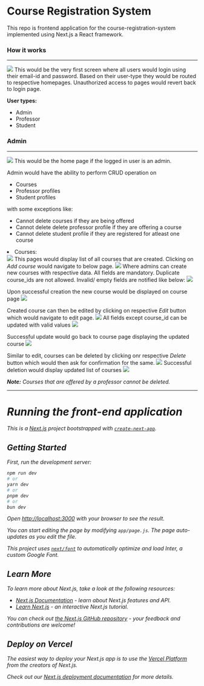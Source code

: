 
<h1>Course Registration System</h1>
<p>This repo is frontend application for the course-registration-system implemented using Next.js a React framework.</p>

<h3>How it works</h3>
<hr>

<img src="readme_images/login_page.png">
This would be the very first screen where all users would login using their email-id and password.
Based on their user-type they would be routed to respective homepages.
Unauthorized access to pages would revert back to login page.

<b>User types:</b>
<ul>
  <li>Admin</li>
  <li>Professor</li>
  <li>Student</li>
</ul>

<h3>Admin</h3>
<hr>
<img src="readme_images/admin/admin_home_page.png">
This would be the home page if the logged in user is an admin.

Admin would have the ability to perform CRUD operation on 
<ul>
  <li>Courses</li>
  <li>Professor profiles</li>
  <li>Student profiles</li>
</ul>
with some exceptions like:
<ul>
  <li>Cannot delete courses if they are being offered</li>
  <li>Cannot delete delete professor profile if they are offering a course</li>
  <li>Cannot delete student profile if they are registered for atleast one course</li>
</ul>

<li>Courses:</li>
<img src="readme_images/admin/course/1_admin_course_page.png">
This pages would display list of all courses that are created. Clicking on <i>Add course</i> would navigate to below page.
<img src="readme_images/admin/course/2_add_course.png">
Where admins can create new courses with respective data. All fields are mandatory. Duplicate course_ids are not allowed. Invalid/ empty fields are notified like below:
<img src="readme_images/admin/course/3_add_course_error.png">

Upon successful creation the new course would be displayed on course page
<img src="readme_images/admin/course/4_new_course.png">

Created course can then be edited by clicking on respective <i>Edit</i> button which would navigate to edit page.
<img src="readme_images/admin/course/5_edit_course.png">
All fields except course_id can be updated with valid values
<img src="readme_images/admin/course/6_edited_course.png">

Successful update would go back to course page displaying the updated course
<img src="readme_images/admin/course/7_updated_course.png">

Similar to edit, courses can be deleted by clicking onr respective <i>Delete</i> button which would then ask for confirmation for the same.
<img src="readme_images/admin/course/8_delete_course.png">
Successful deletion would display updated list of courses
<img src="readme_images/admin/course/9_deleted_course.png">

<i><b>Note:</b> Courses that are offered by a professor cannot be deleted.

<hr>

<h1>Running the front-end application</h1>

This is a [Next.js](https://nextjs.org/) project bootstrapped with [`create-next-app`](https://github.com/vercel/next.js/tree/canary/packages/create-next-app).

## Getting Started

First, run the development server:

```bash
npm run dev
# or
yarn dev
# or
pnpm dev
# or
bun dev
```

Open [http://localhost:3000](http://localhost:3000) with your browser to see the result.

You can start editing the page by modifying `app/page.js`. The page auto-updates as you edit the file.

This project uses [`next/font`](https://nextjs.org/docs/basic-features/font-optimization) to automatically optimize and load Inter, a custom Google Font.

## Learn More

To learn more about Next.js, take a look at the following resources:

- [Next.js Documentation](https://nextjs.org/docs) - learn about Next.js features and API.
- [Learn Next.js](https://nextjs.org/learn) - an interactive Next.js tutorial.

You can check out [the Next.js GitHub repository](https://github.com/vercel/next.js/) - your feedback and contributions are welcome!

## Deploy on Vercel

The easiest way to deploy your Next.js app is to use the [Vercel Platform](https://vercel.com/new?utm_medium=default-template&filter=next.js&utm_source=create-next-app&utm_campaign=create-next-app-readme) from the creators of Next.js.

Check out our [Next.js deployment documentation](https://nextjs.org/docs/deployment) for more details.
